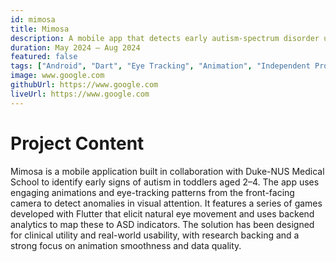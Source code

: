 ```yaml
---
id: mimosa
title: Mimosa
description: A mobile app that detects early autism-spectrum disorder using gaze-based interactions in toddlers.
duration: May 2024 – Aug 2024
featured: false
tags: ["Android", "Dart", "Eye Tracking", "Animation", "Independent Project"]
image: www.google.com
githubUrl: https://www.google.com
liveUrl: https://www.google.com
---
```


# Project Content

Mimosa is a mobile application built in collaboration with Duke-NUS Medical School to identify early signs of autism in toddlers aged 2–4. The app uses engaging animations and eye-tracking patterns from the front-facing camera to detect anomalies in visual attention. It features a series of games developed with Flutter that elicit natural eye movement and uses backend analytics to map these to ASD indicators. The solution has been designed for clinical utility and real-world usability, with research backing and a strong focus on animation smoothness and data quality.
